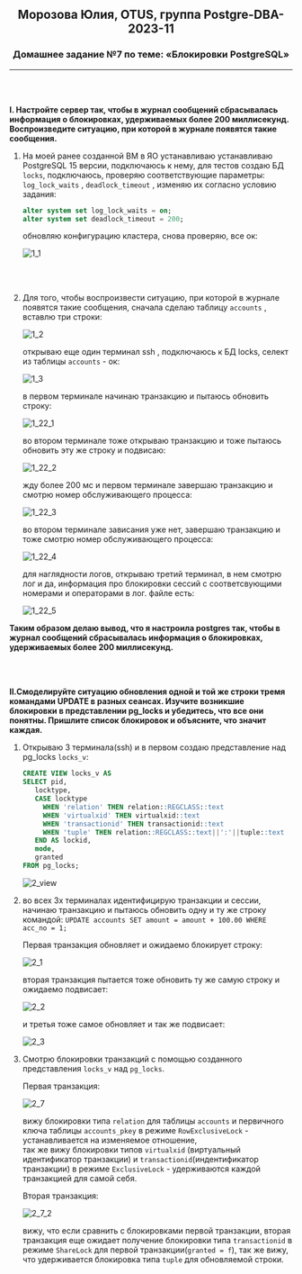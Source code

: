 <div align="center"><h2>Морозова Юлия, OTUS, группа Postgre-DBA-2023-11</h2></div>


<div align=center><h3>Домашнее задание №7 по теме: «Блокировки PostgreSQL»</h3></div>  

***

<br/><br/>

**I. Настройте сервер так, чтобы в журнал сообщений сбрасывалась информация о блокировках, удерживаемых более 200 миллисекунд. Воспроизведите ситуацию, при которой в журнале появятся такие сообщения.**

1. На моей ранее созданной ВМ в ЯО устанавливаю устанавливаю PostgreSQL 15 версии, подключаюсь к нему, для тестов создаю БД ``locks``, подключаюсь, проверяю соответствующие параметры: ``log_lock_waits`` , ``deadlock_timeout`` , изменяю их согласно условию задания:
    ```sql
    alter system set log_lock_waits = on;
    alter system set deadlock_timeout = 200;
    ```
    
    обновляю конфигурацию кластера, снова проверяю, все ок:

    ![1_1](https://github.com/Y-M-Morozova/7_homework_Morozova_Yulia/assets/153178571/5740c0dc-4228-4b27-b582-e286e667cbf0)

<br/><br/>

2. Для того, чтобы воспроизвести ситуацию, при которой в журнале появятся такие сообщения, сначала сделаю таблицу ``accounts`` , вставлю три строки:

    ![1_2](https://github.com/Y-M-Morozova/7_homework_Morozova_Yulia/assets/153178571/064853aa-fb67-4c78-8b6a-828f180f5327)

     открываю еще один терминал ssh , подключаюсь к БД locks, селект из таблицы  ``accounts`` - ок:

      ![1_3](https://github.com/Y-M-Morozova/7_homework_Morozova_Yulia/assets/153178571/f0dd5411-eb96-446c-919a-779fb1397e5d)

 
   в первом терминале начинаю транзакцию и пытаюсь обновить строку:

    ![1_22_1](https://github.com/Y-M-Morozova/7_homework_Morozova_Yulia/assets/153178571/484491de-7fe5-49a8-9450-a6073a8dd002)

   во втором терминале тоже открываю транзакцию и тоже пытаюсь обновить эту же строку и подвисаю:

    ![1_22_2](https://github.com/Y-M-Morozova/7_homework_Morozova_Yulia/assets/153178571/970a4708-b19f-4204-b192-b6caf073061e)

   жду более 200 мс и первом терминале завершаю транзакцию и смотрю номер обслуживающего процесса:  

   ![1_22_3](https://github.com/Y-M-Morozova/7_homework_Morozova_Yulia/assets/153178571/d8ebee3a-cc75-4906-b464-b1ede00b4d07)

    во втором терминале зависания уже нет, завершаю транзакцию и тоже смотрю номер обслуживающего процесса:

   ![1_22_4](https://github.com/Y-M-Morozova/7_homework_Morozova_Yulia/assets/153178571/e91b2e93-1e6a-489f-b4a1-9dc09d01234a)

   для наглядности логов, открываю третий терминал, в нем смотрю лог и да, информация про блокировки сессий с соответсвующими номерами и операторами  в лог. файле есть:

   ![1_22_5](https://github.com/Y-M-Morozova/7_homework_Morozova_Yulia/assets/153178571/c6ed31a9-dc75-4800-b523-2b39fd4a6019)

**Таким образом делаю вывод, что я настроила postgres так, чтобы в журнал сообщений сбрасывалась информация о блокировках, удерживаемых более 200 миллисекунд.**
   
<br/><br/>

**II.Смоделируйте ситуацию обновления одной и той же строки тремя командами UPDATE в разных сеансах. Изучите возникшие блокировки в представлении pg_locks и убедитесь, что все они понятны. Пришлите список блокировок и объясните, что значит каждая.**

1. Открываю 3 терминала(ssh) и в первом создаю представление над pg_locks ``locks_v``:

    ```sql
    CREATE VIEW locks_v AS
    SELECT pid,
       locktype,
       CASE locktype
         WHEN 'relation' THEN relation::REGCLASS::text
         WHEN 'virtualxid' THEN virtualxid::text
         WHEN 'transactionid' THEN transactionid::text
         WHEN 'tuple' THEN relation::REGCLASS::text||':'||tuple::text
       END AS lockid,
       mode,
       granted
    FROM pg_locks;
    ```

    ![2_view](https://github.com/Y-M-Morozova/7_homework_Morozova_Yulia/assets/153178571/35da1266-96ff-4475-8943-d207f2b4bad8)

2. во всех 3х терминалах идентифицирую транзакции и сессии, начинаю транзакцию и пытаюсь обновить одну и ту же строку командой: ``UPDATE accounts SET amount = amount + 100.00 WHERE acc_no = 1;``

   Первая транзакция обновляет и ожидаемо блокирует строку:

    ![2_1](https://github.com/Y-M-Morozova/7_homework_Morozova_Yulia/assets/153178571/d878c467-3143-448e-8d45-c2603e647f2e)
  
   вторая транзакция пытается тоже обновить ту же самую строку и ожидаемо подвисает:

    ![2_2](https://github.com/Y-M-Morozova/7_homework_Morozova_Yulia/assets/153178571/4033c09b-cd79-4517-8bc1-e689d651694d)


   и третья тоже самое обновляет и так же подвисает:

    ![2_3](https://github.com/Y-M-Morozova/7_homework_Morozova_Yulia/assets/153178571/328819ed-7e9e-4b36-9490-d5da7febfb54)
   
 3. Смотрю блокировки транзакций с помощью созданного представления ``locks_v`` над ``pg_locks``.

    Первая транзакция:  

    ![2_7](https://github.com/Y-M-Morozova/7_homework_Morozova_Yulia/assets/153178571/5f5aa3f7-f4e8-4309-96db-af8047b97f29)

    вижу блокировки типа ``relation`` для таблицы ``accounts`` и первичного ключа таблицы ``accounts_pkey`` в режиме ``RowExclusiveLock`` - устанавливается на изменяемое отношение,
    <br>так же вижу блокировки типов ``virtualxid`` (виртуальный идентификатор транзакции) и ``transactionid``(индентификатор транзакции) в режиме ``ExclusiveLock`` - удерживаются каждой транзакцией для самой себя.

    Вторая транзакция:

    ![2_7_2](https://github.com/Y-M-Morozova/7_homework_Morozova_Yulia/assets/153178571/9101854f-9adb-406f-8663-5223d2405a02)

    вижу, что если сравнить с блокировками первой транзакции, вторая транзакция еще ожидает получение блокировки типа ``transactionid`` в режиме ``ShareLock`` для первой транзакции(``granted = f``),
    так же вижу, что удерживается блокировка типа ``tuple`` для обновляемой строки.

    

